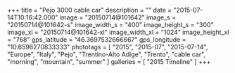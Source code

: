 +++
title = "Pejo 3000 cable car"
description = ""
date = "2015-07-14T10:16:42.000"
image = "20150714@101642"
image_s = "20150714@101642-s"
image_width_s = "400"
image_height_s = "300"
image_xl = "20150714@101642-xl"
image_width_xl = "1024"
image_height_xl = "768"
gps_latitude = "46.3697532666667"
gps_longitude = "10.6596270833333"
phototags = [ "2015", "2015-07", "2015-07-14", "Europe", "Italy", "Pejo", "Trentino-Alto Adige", "Trento", "cable car", "morning", "mountain", "summer" ]
galleries = [ "2015 Timeline" ]
+++
